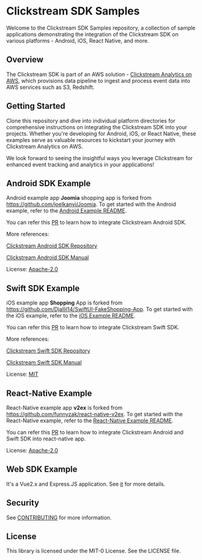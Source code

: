# Clickstream SDK Samples
Welcome to the Clickstream SDK Samples repository, a collection of sample applications demonstrating the integration of the Clickstream SDK on various platforms - Android, iOS, React Native, and more.

## Overview
The Clickstream SDK is part of an AWS solution - [Clickstream Analytics on AWS](https://github.com/awslabs/clickstream-analytics-on-aws), which provisions data pipeline to ingest and process event data into AWS services such as S3, Redshift.


## Getting Started
Clone this repository and dive into individual platform directories for comprehensive instructions on integrating the Clickstream SDK into your projects. Whether you're developing for Android, iOS, or React Native, these examples serve as valuable resources to kickstart your journey with Clickstream Analytics on AWS.

We look forward to seeing the insightful ways you leverage Clickstream for enhanced event tracking and analytics in your applications!


## Android SDK Example
Android example app **Joomia** shopping app is forked from https://github.com/joelkanyi/Joomia. To get started with the Android example, refer to the [Android Example README](android/README.md).

You can refer this [PR](https://github.com/aws-samples/clickstream-sdk-samples/pull/6/files) to learn how to integrate Clickstream Android SDK.

More references:

[Clickstream Android SDK Repository](https://github.com/awslabs/clickstream-android)

[Clickstream Android SDK Manual](https://awslabs.github.io/clickstream-analytics-on-aws/en/latest/sdk-manual/android/)

License: [Apache-2.0](https://github.com/joelkanyi/Joomia/blob/main/LICENSE)


## Swift SDK Example
iOS example app **Shopping** App is forked from https://github.com/Djallil14/SwiftUI-FakeShopping-App. To get started with the iOS example, refer to the [iOS Example README](ios/README.md).

You can refer this [PR](https://github.com/aws-samples/clickstream-sdk-samples/pull/7/files) to learn how to integrate Clickstream Swift SDK.

More references:

[Clickstream Swift SDK Repository](https://github.com/awslabs/clickstream-swift)

[Clickstream Swift SDK Manual](https://awslabs.github.io/clickstream-analytics-on-aws/en/latest/sdk-manual/swift/)

License: [MIT](https://github.com/Djallil14/SwiftUI-FakeShopping-App/blob/main/LICENSE.md)

## React-Native Example
React-Native example app **v2ex** is forked from https://github.com/funnyzak/react-native-v2ex. To get started with the React-Native example, refer to the [React-Native Example README](react-native/README.md).

You can refer this [PR](https://github.com/aws-samples/clickstream-sdk-samples/pull/8/files) to learn how to integrate Clickstream Android and Swift SDK into react-native app.

License: [Apache-2.0](https://github.com/funnyzak/react-native-v2ex/blob/dev/LICENSE)

## Web SDK Example
It's a Vue2.x and Express.JS application. See [it](./web/README.md) for more details.

## Security

See [CONTRIBUTING](CONTRIBUTING.md#security-issue-notifications) for more information.

## License

This library is licensed under the MIT-0 License. See the LICENSE file.


